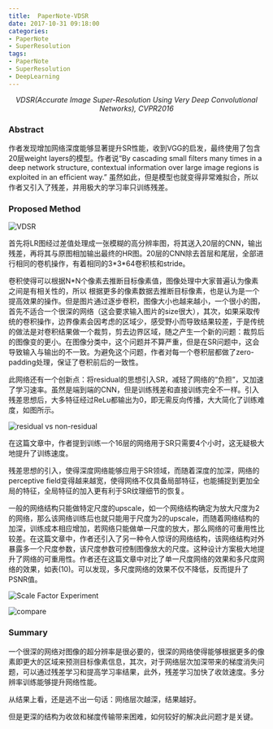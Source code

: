 ```yaml
---
title:  PaperNote-VDSR
date: 2017-10-31 09:18:00
categories:
- PaperNote
- SuperResolution
tags:
- PaperNote
- SuperResolution
- DeepLearning
---
```


<center><i>VDSR(Accurate Image Super-Resolution Using Very Deep Convolutional Networks), CVPR2016</i></center>

<!-- more --> 

### Abstract

作者发现增加网络深度能够显著提升SR性能，收到VGG的启发，最终使用了包含20层weight layers的模型。作者说“By cascading small ﬁlters many times in a deep network structure, contextual information over large image regions is exploited in an efﬁcient way.” 虽然如此，但是模型也就变得非常难拟合，所以作者又引入了残差，并用极大的学习率只训练残差。

### Proposed Method

![VDSR](https://github.com/mengyangniu/images/blob/master/VDSR-Figure2.PNG?raw=true)

首先将LR图经过差值处理成一张模糊的高分辨率图，将其送入20层的CNN，输出残差，再将其与原图相加输出最终的HR图。20层的CNN除去首层和尾层，全部进行相同的卷机操作，有着相同的3\*3\*64卷积核和stride。

卷积使得可以根据N\*N个像素去推断目标像素值，图像处理中大家普遍认为像素之间是有相关性的，所以 根据更多的像素数据去推断目标像素，也是认为是一个提高效果的操作。但是图片通过逐步卷积，图像大小也越来越小，一个很小的图，首先不适合一个很深的网络（这会要求输入图片的size很大），其次，如果采取传统的卷积操作，边界像素会因考虑的区域少，感受野小而导致结果较差，于是传统的做法是对卷积结果做一个裁剪，剪去边界区域，随之产生一个新的问题：裁剪后的图像变的更小。在图像分类中，这个问题并不算严重，但是在SR问题中，这会导致输入与输出的不一致。为避免这个问题，作者对每一个卷积层都做了zero-padding处理，保证了卷积前后的一致性。

此网络还有一个创新点：将residual的思想引入SR，减轻了网络的“负担”，又加速了学习速率。虽然是端到端的CNN，但是训练残差和直接训练完全不一样。引入残差思想后，大多特征经过ReLu都输出为0，即无需反向传播，大大简化了训练难度，如图所示。

![residual vs non-residual](https://github.com/mengyangniu/images/blob/master/VDSR-Figure4.PNG?raw=true)

在这篇文章中，作者提到训练一个16层的网络用于SR只需要4个小时，这无疑极大地提升了训练速度。

残差思想的引入，使得深度网络能够应用于SR领域，而随着深度的加深，网络的perceptive field变得越来越宽，使得网络不仅具备局部特征，也能捕捉到更加全局的特征，全局特征的加入更有利于SR纹理细节的恢复。

一般的网络结构只能做特定尺度的upscale，如一个网络结构确定为放大尺度为2的网络，那么该网络训练后也就只能用于尺度为2的upscale，而随着网络结构的加深，训练成本相应增加，若网络只能做单一尺度的放大，那么网络的可重用性比较差。在这篇文章中，作者还引入了另一种令人惊讶的网络结构，该网络结构对外暴露多一个尺度参数，该尺度参数可控制图像放大的尺度。这种设计方案极大地提升了网络的可重用性。作者还在这篇文章中对比了单一尺度网络的效果和多尺度网络的效果，如表(10)。可以发现，多尺度网络的效果不仅不降低，反而提升了PSNR值。

![Scale Factor Experiment](https://github.com/mengyangniu/images/blob/master/VDSR-Table2.PNG?raw=true)

![compare](https://github.com/mengyangniu/images/blob/master/VDSR-Figure5.PNG?raw=true)

### Summary

一个很深的网络对图像的超分辨率是很必要的，很深的网络使得能够根据更多的像素即更大的区域来预测目标像素信息，其次，对于网络层次加深带来的梯度消失问题，可以通过残差学习和提高学习率结果，此外，残差学习加快了收敛速度。多分辨率训练能够提升网络性能。

从结果上看，还是逃不出一句话：网络层次越深，结果越好。

但是更深的结构为收敛和梯度传输带来困难，如何较好的解决此问题才是关键。